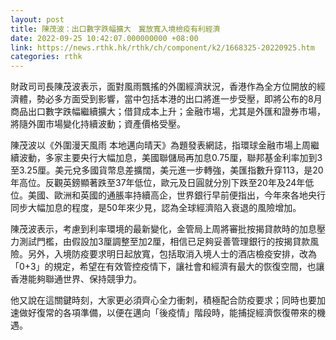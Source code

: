 ```yaml
---
layout: post
title: 陳茂波：出口數字跌幅擴大　冀放寬入境檢疫有利經濟
date: 2022-09-25 10:42:07.000000000 +08:00
link: https://news.rthk.hk/rthk/ch/component/k2/1668325-20220925.htm
categories: rthk
---
```


財政司司長陳茂波表示，面對風雨飄搖的外圍經濟狀況，香港作為全方位開放的經濟體，勢必多方面受到影響，當中包括本港的出口將進一步受壓，即將公布的8月商品出口數字跌幅繼續擴大；借貸成本上升；金融市場，尤其是外匯和證券市場，將隨外圍市場變化持續波動；資產價格受壓。

陳茂波以《外圍漫天風雨  本地邁向晴天》為題發表網誌，指環球金融市場上周繼續波動，多家主要央行大幅加息，美國聯儲局再加息0.75厘，聯邦基金利率加到3至3.25厘。美元兌多國貨幣息差擴闊，美元進一步轉強，美匯指數升穿113，是20年高位。反觀英鎊顯著跌至37年低位，歐元及日圓就分別下跌至20年及24年低位。美國、歐洲和英國的通脹率持續高企，世界銀行早前便指出，今年來各地央行同步大幅加息的程度，是50年來少見，認為全球經濟陷入衰退的風險增加。

陳茂波表示，考慮到利率環境的最新變化，金管局上周將審批按揭貸款時的加息壓力測試門檻，由假設加3厘調整至加2厘，相信已足夠妥善管理銀行的按揭貸款風險。另外，入境防疫要求明日起放寬，包括取消入境人士的酒店檢疫安排，改為「0+3」的規定，希望在有效管控疫情下，讓社會和經濟有最大的恢復空間，也讓香港能夠聯通世界、保持競爭力。

他又說在這關鍵時刻，大家更必須齊心全力衝刺，積極配合防疫要求；同時也要加速做好復常的各項準備，以便在邁向「後疫情」階段時，能捕捉經濟恢復帶來的機遇。
